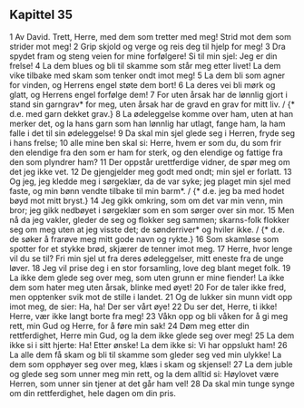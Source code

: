 ## Kapittel 35

1 Av David. Trett, Herre, med dem som tretter med meg! Strid mot dem som strider mot meg!
2 Grip skjold og verge og reis deg til hjelp for meg!
3 Dra spydet fram og steng veien for mine forfølgere! Si til min sjel: Jeg er din frelse!
4 La dem blues og bli til skamme som står meg etter livet! La dem vike tilbake med skam som tenker ondt imot meg!
5 La dem bli som agner for vinden, og Herrens engel støte dem bort!
6 La deres vei bli mørk og glatt, og Herrens engel forfølge dem!
7 For uten årsak har de lønnlig gjort i stand sin garngrav* for meg, uten årsak har de gravd en grav for mitt liv. / {* d.e. med garn dekket grav.}
8 La ødeleggelse komme over ham, uten at han merker det, og la hans garn som han lønnlig har utlagt, fange ham, la ham falle i det til sin ødeleggelse!
9 Da skal min sjel glede seg i Herren, fryde seg i hans frelse;
10 alle mine ben skal si: Herre, hvem er som du, du som frir den elendige fra den som er ham for sterk, og den elendige og fattige fra den som plyndrer ham?
11 Der oppstår urettferdige vidner, de spør meg om det jeg ikke vet.
12 De gjengjelder meg godt med ondt; min sjel er forlatt.
13 Og jeg, jeg kledde meg i sørgeklær, da de var syke; jeg plaget min sjel med faste, og min bønn vendte tilbake til min barm*. / {* d.e. jeg ba med hodet bøyd mot mitt bryst.}
14 Jeg gikk omkring, som om det var min venn, min bror; jeg gikk nedbøyet i sørgeklær som en som sørger over sin mor.
15 Men nå da jeg vakler, gleder de seg og flokker seg sammen; skarns-folk flokker seg om meg uten at jeg visste det; de sønderriver* og hviler ikke. / {* d.e. de søker å frarøve meg mitt gode navn og rykte.}
16 Som skamløse som spotter for et stykke brød, skjærer de tenner imot meg.
17 Herre, hvor lenge vil du se til? Fri min sjel ut fra deres ødeleggelser, mitt eneste fra de unge løver.
18 Jeg vil prise deg i en stor forsamling, love deg blant meget folk.
19 La ikke dem glede seg over meg, som uten grunn er mine fiender! La ikke dem som hater meg uten årsak, blinke med øyet!
20 For de taler ikke fred, men opptenker svik mot de stille i landet.
21 Og de lukker sin munn vidt opp imot meg, de sier: Ha, ha! Der ser vårt øye!
22 Du ser det, Herre, ti ikke! Herre, vær ikke langt borte fra meg!
23 Våkn opp og bli våken for å gi meg rett, min Gud og Herre, for å føre min sak!
24 Døm meg etter din rettferdighet, Herre min Gud, og la dem ikke glede seg over meg!
25 La dem ikke si i sitt hjerte: Ha! Etter ønske! La dem ikke si: Vi har oppslukt ham!
26 La alle dem få skam og bli til skamme som gleder seg ved min ulykke! La dem som opphøyer seg over meg, klæs i skam og skjensel!
27 La dem juble og glede seg som unner meg min rett, og la dem alltid si: Høylovet være Herren, som unner sin tjener at det går ham vel!
28 Da skal min tunge synge om din rettferdighet, hele dagen om din pris.
